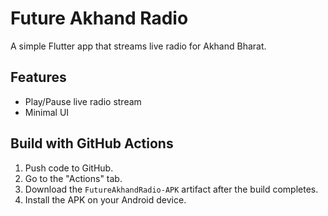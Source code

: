 # Future Akhand Radio

A simple Flutter app that streams live radio for Akhand Bharat.

## Features
- Play/Pause live radio stream
- Minimal UI

## Build with GitHub Actions
1. Push code to GitHub.
2. Go to the "Actions" tab.
3. Download the `FutureAkhandRadio-APK` artifact after the build completes.
4. Install the APK on your Android device.